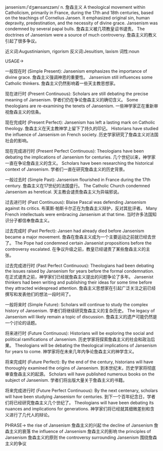 jansenism:/ˈdʒænsənɪzəm/
n.
詹森主义
A theological movement within Catholicism, primarily in France, during the 17th and 18th centuries, based on the teachings of Cornelius Jansen. It emphasized original sin, human depravity, predestination, and the necessity of divine grace.
Jansenism was condemned by several papal bulls. 詹森主义被几项教皇诏书谴责。
The doctrines of Jansenism were a source of much controversy. 詹森主义的教义引起了很多争议。

近义词:Augustinianism, rigorism
反义词:Jesuitism, laxism
词性:noun


USAGE->

一般现在时 (Simple Present):
Jansenism emphasizes the importance of divine grace. 詹森主义强调神恩的重要性。
Jansenism still influences some Catholic thinkers. 詹森主义仍然影响着一些天主教思想家。

现在进行时 (Present Continuous):
Scholars are still debating the precise meaning of Jansenism. 学者们仍在争论詹森主义的确切含义。
Some theologians are re-examining the tenets of Jansenism. 一些神学家正在重新审视詹森主义的信条。

现在完成时 (Present Perfect):
Jansenism has left a lasting mark on Catholic theology. 詹森主义在天主教神学上留下了持久的印记。
Historians have studied the influence of Jansenism on French society. 历史学家研究了詹森主义对法国社会的影响。


现在完成进行时 (Present Perfect Continuous):
Theologians have been debating the implications of Jansenism for centuries.  几个世纪以来，神学家一直在争论詹森主义的含义。
Scholars have been researching the historical context of Jansenism. 学者们一直在研究詹森主义的历史背景。

一般过去时 (Simple Past):
Jansenism flourished in France during the 17th century. 詹森主义在17世纪的法国盛行。
The Catholic Church condemned Jansenism as heretical. 天主教会谴责詹森主义为异端邪说。

过去进行时 (Past Continuous):
Blaise Pascal was defending Jansenism against its critics. 布莱斯·帕斯卡尔正在为詹森主义辩护，反对其批评者。
Many French intellectuals were embracing Jansenism at that time. 当时许多法国知识分子都信奉詹森主义。

过去完成时 (Past Perfect):
Jansen had already died before Jansenism became a major movement. 詹森在詹森主义成为一个主要运动之前就已经去世了。
The Pope had condemned certain Jansenist propositions before the controversy escalated. 在争议升级之前，教皇已经谴责了某些詹森主义的主张。

过去完成进行时 (Past Perfect Continuous):
Theologians had been debating the issues raised by Jansenism for years before the formal condemnation.  在正式谴责之前，神学家们已经就詹森主义提出的问题争论了多年。
Jansenist thinkers had been writing and publishing their ideas for some time before they attracted widespread attention. 詹森主义思想家在引起广泛关注之前已经撰写和发表他们的想法一段时间了。

一般将来时 (Simple Future):
Scholars will continue to study the complex history of Jansenism. 学者们将继续研究詹森主义的复杂历史。
The legacy of Jansenism will likely remain a topic of discussion. 詹森主义的遗产可能仍然是一个讨论的话题。

将来进行时 (Future Continuous):
Historians will be exploring the social and political ramifications of Jansenism. 历史学家将探索詹森主义的社会和政治后果。
Theologians will be debating the theological implications of Jansenism for years to come.  神学家将在未来几年内争论詹森主义的神学含义。

将来完成时 (Future Perfect):
By the end of the century, historians will have thoroughly examined the origins of Jansenism. 到本世纪末，历史学家将彻底审查詹森主义的起源。
Scholars will have published numerous books on the subject of Jansenism. 学者们将出版大量关于詹森主义的书籍。

将来完成进行时 (Future Perfect Continuous):
By the next centenary, scholars will have been studying Jansenism for centuries. 到下一个百年纪念日，学者们将已经研究詹森主义几个世纪了。
Theologians will have been debating its nuances and implications for generations.  神学家们将已经就其细微差别和含义进行了几代人的辩论。


PHRASE->
the rise of Jansenism  詹森主义的兴起
the decline of Jansenism  詹森主义的衰落
the influence of Jansenism  詹森主义的影响
the principles of Jansenism  詹森主义的原则
the controversy surrounding Jansenism  围绕詹森主义的争议
